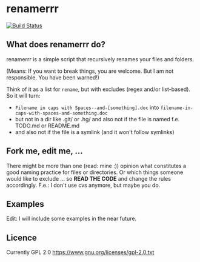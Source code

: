 # renamerrr

[![Build Status](https://travis-ci.org/inktrap/renamerrr.svg?branch=master)](https://travis-ci.org/inktrap/renamerrr)

## What does renamerrr do?

renamerrr is a simple script that recursively renames your files and folders.

(Means: If you want to break things, you are welcome. But I am not responsible.
You have been warned!)

Think of it as a list for `rename`, but with excludes (regex and/or list-based). So
it will turn:

 - `Filename in caps with Spaces--and-[something].doc` into `filename-in-caps-with-spaces-and-something.doc`
 - but not in a dir like .git/ or .hg/ and also not if the file is named f.e. TODO.md or README.md
 - and also not if the file is a symlink (and it won't follow symlinks)


## Fork me, edit me, …

There might be more than one (read: mine :)) opinion what constitutes a good
naming practice for files or directories. Or which things someone would like to
exclude … so **READ THE CODE** and change the rules accordingly. F.e.: I don't
use cvs anymore, but maybe you do.


## Examples

Edit: I will include some examples in the near future.


## Licence

Currently GPL 2.0 <https://www.gnu.org/licenses/gpl-2.0.txt>

